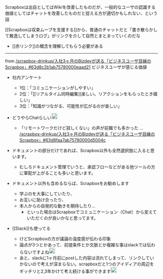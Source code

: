 
Scrapboxは出自としてはWikiを改善したものだが、一般的なユーザの認識する価値としてはチャットを改善したものだと捉える方が適切かもしれない、という話

[[Scrapboxは収束ムーブを支援する]]から、普通のチャットだと「書き散らかして散逸してしまうログ」がリンクを介して自然とまとまっていくのだな
- [[赤リンク]]の概念を理解してもらう必要がある

---

from [/scrapbox-drinkup/入社3ヶ月のBizdevが送る「ビジネスユーザ目線のScrapbox」#63d8c2b1ab75780000eaad21](https://scrapbox.io/scrapbox-drinkup/入社3ヶ月のBizdevが送る「ビジネスユーザ目線のScrapbox」#63d8c2b1ab75780000eaad21)
ビジネスユーザが感じる価値
- 社内アンケート
    - 1位：「コミュニケーションがしやすい」
    - 2位：「[[リアルタイム同時編集]]楽しい。リアクションをもらったとき嬉しい」
    - 3位：「知識がつながる、可能性が広がるのが楽しい」
- どうやらChatらしい<img src='https://scrapbox.io/api/pages/scrapbox-drinkup/sawachin/icon' alt='/scrapbox-drinkup/sawachin.icon' height="19.5"/>
    - 「リモートワークだけど寂しくない」の声が前職でも多かった
...
[/scrapbox-drinkup/入社3ヶ月のBizdevが送る「ビジネスユーザ目線のScrapbox」#63d8faa7ab75780000d5004c](https://scrapbox.io/scrapbox-drinkup/入社3ヶ月のBizdevが送る「ビジネスユーザ目線のScrapbox」#63d8faa7ab75780000d5004c)
- ドキュメントの部分だけであれば、Scrapbox以外も全然選択肢に入ると思います。
    - むしろドキュメント管理でいうと、承認フローなどがある他ツールの方に軍配が上がることも多いと思います。
- ドキュメント以外も含めるならば、Scrapboxをお勧めします
    - 学ぶのを大事にしていたり、
    - お互いに助け合ったり、
    - 本人からの自発的な動きを期待したり…
        - といった場合はScrapboxでコミュニケーション（Chat）から変えていただくのが良いかなと思ってます。

- [[Slack]]も使ってる
    - けどScrapboxの方が議論の温度感が伝わる印象
    - 論点が3つとかあって、前提条件とか文脈とか複雑な事はslackでは伝わらないですよね<img src='https://scrapbox.io/api/pages/scrapbox-drinkup/shokai/icon' alt='/scrapbox-drinkup/shokai.icon' height="19.5"/>
    - あと、slackに1ヶ月前にpostした内容は流れてしまって、リンクしていかないので考えが深まらない。scrapboxだと1つのアイディアの周辺をギッチリと2,3年かけて考え続ける事ができます<img src='https://scrapbox.io/api/pages/scrapbox-drinkup/shokai/icon' alt='/scrapbox-drinkup/shokai.icon' height="19.5"/>

